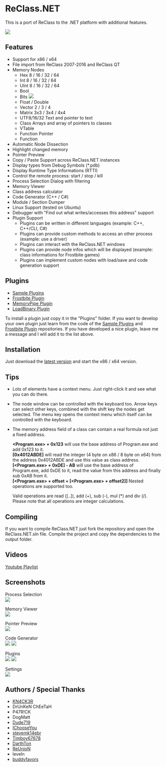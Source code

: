 # ReClass.NET
This is a port of ReClass to the .NET platform with additional features.

![](https://abload.de/img/main4hsbj.jpg)

## Features
- Support for x86 / x64
- File import from ReClass 2007-2016 and ReClass QT
- Memory Nodes
  - Hex 8 / 16 / 32 / 64
  - Int 8 / 16 / 32 / 64
  - UInt 8 / 16 / 32 / 64
  - Bool
  - Bits ![](https://abload.de/img/bitsnhlql.jpg)
  - Float / Double
  - Vector 2 / 3 / 4
  - Matrix 3x3 / 3x4 / 4x4
  - UTF8/16/32 Text and pointer to text
  - Class Arrays and array of pointers to classes
  - VTable
  - Function Pointer
  - Function
- Automatic Node Dissection
- Highlight changed memory
- Pointer Preview
- Copy / Paste Support across ReClass.NET instances
- Display types from Debug Symbols (*.pdb)
- Display Runtime Type Informations (RTTI)
- Control the remote process: start / stop / kill
- Process Selection Dialog with filtering
- Memory Viewer
- Class address calculator
- Code Generator (C++ / C#)
- Module / Section Dumper
- Linux Support (tested on Ubuntu)
- Debugger with "Find out what writes/accesses this address" support
- Plugin Support
  - Plugins can be written in different languages (example: C++, C++/CLI, C#)
  - Plugins can provide custom methods to access an other process (example: use a driver)
  - Plugins can interact with the ReClass.NET windows
  - Plugins can provide node infos which will be displayed (example: class informations for Frostbite games)
  - Plugins can implement custom nodes with load/save and code generation support

## Plugins
- [Sample Plugins](https://github.com/KN4CK3R/ReClass.NET-SamplePlugin)
- [Frostbite Plugin](https://github.com/KN4CK3R/ReClass.NET-FrostbitePlugin)
- [MemoryPipe Plugin](https://github.com/KN4CK3R/ReClass.NET-MemoryPipePlugin)
- [LoadBinary Plugin](https://github.com/KN4CK3R/ReClass.NET-LoadBinaryPlugin)

To install a plugin just copy it in the "Plugins" folder.
If you want to develop your own plugin just learn from the code of the [Sample Plugins](https://github.com/KN4CK3R/ReClass.NET-SamplePlugin) and [Frostbite Plugin](https://github.com/KN4CK3R/ReClass.NET-FrostbitePlugin) repositories. If you have developed a nice plugin, leave me a message and I will add it to the list above.

## Installation
Just download the [latest version](https://github.com/KN4CK3R/ReClass.NET/releases) and start the x86 / x64 version.

## Tips
- Lots of elements have a context menu. Just right-click it and see what you can do there.
- The node window can be controlled with the keyboard too. Arrow keys can select other keys, combined with the shift key the nodes get selected. The menu key opens the context menu which itself can be controlled with the keyboard.
- The memory address field of a class can contain a real formula not just a fixed address.  
  
  **\<Program.exe> + 0x123** will use the base address of Program.exe and add 0x123 to it.  
  **[0x4012ABDE]** will read the integer (4 byte on x86 / 8 byte on x64) from the address 0x4012ABDE and use this value as class address.  
  **[\<Program.exe> + 0xDE] - AB** will use the base address of Program.exe, add 0xDE to it, read the value from this address and finally sub 0xAB from it.  
  **[\<Program.exe> + offset + [\<Program.exe> + offset2]]** Nested operations are supported too.  
  
  Valid operations are read ([..]), add (+), sub (-), mul (*) and div (/). Please note that all operations are integer calculations.

## Compiling
If you want to compile ReClass.NET just fork the repository and open the ReClass.NET.sln file.
Compile the project and copy the dependencies to the output folder.

## Videos

[Youtube Playlist](https://www.youtube.com/playlist?list=PLO246BmtoITanq3ygMCL8_w0eov4D8hjk)

## Screenshots
Process Selection  
![](https://abload.de/img/processgya2k.jpg)

Memory Viewer  
![](https://abload.de/img/memoryviewerb4y1s.jpg)

Pointer Preview  
![](http://abload.de/img/memorypreview2gsfp.jpg)

Code Generator  
![](https://abload.de/img/codegeneratorqdat2.jpg)
![](https://abload.de/img/codegenerator24qzce.jpg)

Plugins  
![](https://abload.de/img/plugin1mda4r.jpg)
![](https://abload.de/img/plugin25dxk1.jpg)

Settings  
![](https://abload.de/img/settings8sz4b.jpg)

## Authors / Special Thanks
- [KN4CK3R](https://github.com/KN4CK3R)
- DrUnKeN ChEeTaH
- P47R!CK
- DogMatt
- [Dude719](https://github.com/dude719)
- [IChooseYou](https://github.com/IChooseYou)
- [stevemk14ebr](https://github.com/stevemk14ebr)
- [Timboy67678](https://github.com/Timboy67678)
- [DarthTon](https://github.com/DarthTon)
- [ReUnioN](https://github.com/ReUnioN)
- leveln
- [buddyfavors](https://github.com/buddyfavors)
